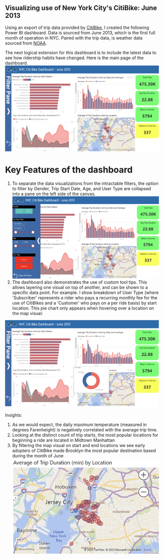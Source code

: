 ## Visualizing use of New York City's CitiBike: June 2013
Using an export of trip data provided by [CitiBike](https://citibikenyc.com/system-data), I created the following Power BI dashboard. Data is sourced from June 2013, which is the first full month of operation in NYC. Paired with the trip data, is weather data sourced from [NOAA](https://www.ncei.noaa.gov/cdo-web/datasets/GHCND/locations/CITY:US360019/detail).

 The next logical extension for this dashboard is to include the latest data to see how ridership habits have changed. Here is the main page of the dashboard. 
![dashboard](/assets/images/Citi_bike_dashboard.png "CitiBike Power BI Dashboard")

# Key Features of the dashboard
1. To separate the data visualizations from the intractable  filters, the option to filter by Gender, Trip Start Date, Age, and User Type are collapsed into a pane on the left side of the canvas.
![dashboard](/assets/images/Citi_bike_dashboard_expanded_filters.png "CitiBike Power BI Dashboard - Filters")
2. The dashboard also demonstrates the use of custom tool tips. This allows layering one visual on top of another, and can be shown to a specific data point. For example. I show breakdown of User Type (where 'Subscriber' represents a rider who pays a recurring monthly fee for the use of CitiBikes and a 'Customer' who pays on a per ride basis) by start location. This pie chart only appears when hovering over a location on the map visual:

![dashboard](/assets/images/Citi_bike_dashboard_visible_tooltip.png "CitiBike Power BI Dashboard - Filters")

Insights:
1. As we would expect, the daily maximum temperature (measured in degrees Farenheight) is negatively correlated with the average trip time.
2. Looking at the distinct count of trip starts, the most popular locations for beginning a ride are located in Midtown Manhattan
3. By filtering the map visual on start and end locations we see early adopters of CitiBike made Brooklyn the most popular destination based during the month of June
![dashboard](/assets/images/Citi_bike_destinations.png "CitiBike Power BI Dashboard - Filters")
